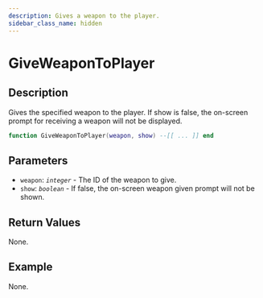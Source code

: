 ```yaml
---
description: Gives a weapon to the player.
sidebar_class_name: hidden
---
```


# GiveWeaponToPlayer

## Description

Gives the specified weapon to the player. If show is false, the on-screen prompt for receiving a weapon will not be displayed.

```lua
function GiveWeaponToPlayer(weapon, show) --[[ ... ]] end
```

## Parameters

- `weapon`: _`integer`_ - The ID of the weapon to give.
- `show`: _`boolean`_ - If false, the on-screen weapon given prompt will not be shown.

## Return Values

None.

## Example

None.

